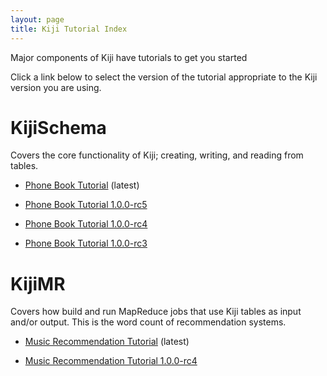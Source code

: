 ```yaml
---
layout: page
title: Kiji Tutorial Index
---
```


Major components of Kiji have tutorials to get you started

Click a link below to select the version of the tutorial appropriate
to the Kiji version you are using.

# KijiSchema
Covers the core functionality of Kiji; creating, writing, and reading from tables.

* [Phone Book Tutorial](tutorials/phonebook-tutorial/1.0.0-rc6/phonebook-tutorial) (latest)

* [Phone Book Tutorial 1.0.0-rc5](tutorials/phonebook-tutorial/1.0.0-rc5/phonebook-tutorial)

* [Phone Book Tutorial 1.0.0-rc4](tutorials/phonebook-tutorial/1.0.0-rc4/phonebook-tutorial)

* [Phone Book Tutorial 1.0.0-rc3](tutorials/phonebook-tutorial/1.0.0-rc3/phonebook-tutorial)

# KijiMR
Covers how build and run MapReduce jobs that use Kiji tables as input and/or output. This is
the word count of recommendation systems.

* [Music Recommendation Tutorial](tutorials/music-recommendation/1.0.0-rc5/music-overview) (latest)

* [Music Recommendation Tutorial 1.0.0-rc4](tutorials/music-recommendation/1.0.0-rc4/music-overview)
